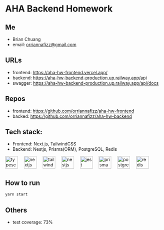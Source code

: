 # AHA Backend Homework

## Me

- Brian Chuang
- email: orriannafizz@gmail.com

## URLs

- frontend: https://aha-hw-frontend.vercel.app/
- backend: https://aha-hw-backend-production.up.railway.app/api
- swagger: https://aha-hw-backend-production.up.railway.app/api/docs

## Repos

- frontend: https://github.com/orriannafizz/aha-hw-frontend
- backed: https://github.com/orriannafizz/aha-hw-backend

## Tech stack:

- Frontend: Next.js, TailwindCSS
- Backend: Nestjs, Prisma(ORM), PostgreSQL, Redis
<div align="left">
  <img src="https://cdn.jsdelivr.net/gh/devicons/devicon/icons/typescript/typescript-original.svg" height="40" alt="typescript logo"  />
  <img width="12" />
  <img src="https://cdn.jsdelivr.net/gh/devicons/devicon/icons/nextjs/nextjs-original.svg" height="40" alt="nextjs logo"  />
  <img width="12" />
  <img src="https://cdn.simpleicons.org/tailwindcss/06B6D4" height="40" alt="tailwindcss logo"  />
  <img width="12" />
  <img src="https://cdn.simpleicons.org/nestjs/E0234E" height="40" alt="nestjs logo"  />
  <img width="12" />
  <img src="https://cdn.jsdelivr.net/gh/devicons/devicon/icons/jest/jest-plain.svg" height="40" alt="jest logo"  />
  <img width="12" />
  <img src="https://cdn.simpleicons.org/prisma/2D3748" height="40" alt="prisma logo"  />
  <img width="12" />
  <img src="https://cdn.jsdelivr.net/gh/devicons/devicon/icons/postgresql/postgresql-original.svg" height="40" alt="postgresql logo"  />
  <img width="12" />
  <img src="https://cdn.simpleicons.org/redis/DC382D" height="40" alt="redis logo"  />
</div>

## How to run

```bash
yarn start
```

## Others

- test coverage: 73%
